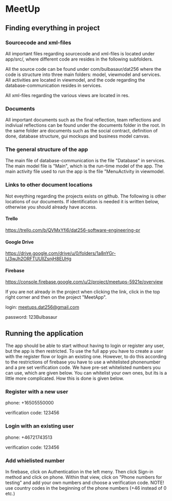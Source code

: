 # MeetUp

## Finding everything in project

### Sourcecode and xml-files
All important files regarding sourcecode and xml-files is located under app/src/, where different code are resides in the following subfolders.

All the source code can be found under com/bulbasaur/dat256 where the code is structure into three main folders: model, viewmodel and services. All activities are located in viewmodel, and the code regarding the database-communication resides in services.

All xml-files regarding the various views are located in res. 

### Documents
All important documents such as the final reflection, team reflections and indiviual reflections can be found under the documents folder in the root. In the same folder are documents such as the social contract, definition of done, database structure, gui mockups and business model canvas. 

### The general structure of the app
The main file of database-communication is the file "Database" in services. The main model file is "Main", which is the run-time model of the app. The main activity file used to run the app is the file "MenuActivity in viewmodel. 

### Links to other document locations
Not eveything regarding the projects exists on github. The following is other locations of our documents. If identification is needed it is written below, otherwise you should already have access. 

#### Trello
https://trello.com/b/QVMxYfi6/dat256-software-engineering-pr

#### Google Drive
https://drive.google.com/drive/u/0/folders/1a8nYGr-IJ3wJh2ORFTUUllZsnjH8EUHg

#### Firebase
https://console.firebase.google.com/u/2/project/meetups-5921e/overview

If you are not already in the project when clicking the link, click in the top right corner and then on the project "MeetApp".

login: meetups.dat256@gmail.com

password: 123Bulbasaur

## Running the application
The app should be able to start without having to login or register any user, but the app is then restricted. To use the full app you have to create a user with the register flow or login an existing one. However, to do this according to the restrictions of firebase you have to use a whitelisted phonenumber and a pre set verification code. We have pre-set whitelisted numbers you can use, which are given below. You can whitelist your own ones, but its is a little more complicated. How this is done is given below. 

### Register with a new user
phone: +16505550000

verification code: 123456

### Login with an existing user
phone: +46721743513

verification code: 123456

### Add whielisted number
In firebase, click on Authentication in the left meny. Then click Sign-in method and click on phone. Within that view, click on "Phone numbers for testing" and add your own numbers and choose a verification code. NOTE! use country codes in the beginning of the phone numbers (+46 instead of 0 etc.)
